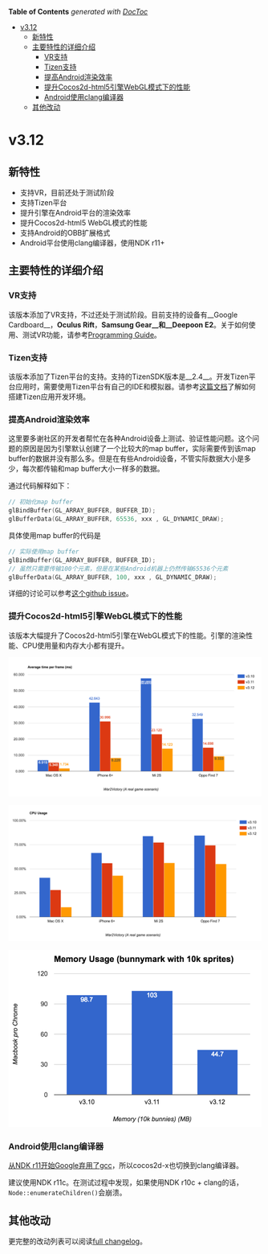 <!-- START doctoc generated TOC please keep comment here to allow auto update -->
<!-- DON'T EDIT THIS SECTION, INSTEAD RE-RUN doctoc TO UPDATE -->
**Table of Contents**  *generated with [DocToc](https://github.com/thlorenz/doctoc)*

- [v3.12](#v312)
  - [新特性](#%E6%96%B0%E7%89%B9%E6%80%A7)
  - [主要特性的详细介绍](#%E4%B8%BB%E8%A6%81%E7%89%B9%E6%80%A7%E7%9A%84%E8%AF%A6%E7%BB%86%E4%BB%8B%E7%BB%8D)
    - [VR支持](#vr%E6%94%AF%E6%8C%81)
    - [Tizen支持](#tizen%E6%94%AF%E6%8C%81)
    - [提高Android渲染效率](#%E6%8F%90%E9%AB%98android%E6%B8%B2%E6%9F%93%E6%95%88%E7%8E%87)
    - [提升Cocos2d-html5引擎WebGL模式下的性能](#%E6%8F%90%E5%8D%87cocos2d-html5%E5%BC%95%E6%93%8Ewebgl%E6%A8%A1%E5%BC%8F%E4%B8%8B%E7%9A%84%E6%80%A7%E8%83%BD)
    - [Android使用clang编译器](#android%E4%BD%BF%E7%94%A8clang%E7%BC%96%E8%AF%91%E5%99%A8)
  - [其他改动](#%E5%85%B6%E4%BB%96%E6%94%B9%E5%8A%A8)

<!-- END doctoc generated TOC please keep comment here to allow auto update -->

# v3.12

## 新特性

* 支持VR，目前还处于测试阶段
* 支持Tizen平台
* 提升引擎在Android平台的渲染效率
* 提升Cocos2d-html5 WebGL模式的性能
* 支持Android的OBB扩展格式
* Android平台使用clang编译器，使用NDK r11+

## 主要特性的详细介绍

### VR支持

该版本添加了VR支持，不过还处于测试阶段。目前支持的设备有__Google Cardboard__，__Oculus Rift__，__Samsung Gear__和__Deepoon E2__。关于如何使用、测试VR功能，请参考[Programming Guide](http://cocos2d-x.org/docs/static-pages/programmers-guide.html)。

### Tizen支持

该版本添加了Tizen平台的支持。支持的TizenSDK版本是__2.4__。开发Tizen平台应用时，需要使用Tizen平台有自己的IDE和模拟器。请参考[这篇文档](http://cocos2d-x.org/docs/installation/Tizen/)了解如何搭建Tizen应用开发环境。

### 提高Android渲染效率

这里要多谢社区的开发者帮忙在各种Android设备上测试、验证性能问题。这个问题的原因是因为引擎默认创建了一个比较大的map buffer，实际需要传到该map buffer的数据并没有那么多。但是在有些Android设备，不管实际数据大小是多少，每次都传输和map buffer大小一样多的数据。

通过代码解释如下：

```c++
// 初始化map buffer
glBindBuffer(GL_ARRAY_BUFFER, BUFFER_ID);
glBufferData(GL_ARRAY_BUFFER, 65536, xxx , GL_DYNAMIC_DRAW);
```

具体使用map buffer的代码是

```c++
// 实际使用map buffer
glBindBuffer(GL_ARRAY_BUFFER, BUFFER_ID);
// 虽然只需要传输100个元素，但是在某些Android机器上仍然传输65536个元素
glBufferData(GL_ARRAY_BUFFER, 100, xxx , GL_DYNAMIC_DRAW);
```

详细的讨论可以参考[这个github issue](https://github.com/cocos2d/cocos2d-x/issues/15652)。

### 提升Cocos2d-html5引擎WebGL模式下的性能

该版本大幅提升了Cocos2d-html5引擎在WebGL模式下的性能。引擎的渲染性能、CPU使用量和内存大小都有提升。

![rendering peformance](https://raw.githubusercontent.com/minggo/Pictures/master/web-performance-improve/adverage-time-per-frame.png)

![cpu-usage](https://raw.githubusercontent.com/minggo/Pictures/master/web-performance-improve/cpu-usage.png)

![memory-usage](https://raw.githubusercontent.com/minggo/Pictures/master/web-performance-improve/memory-usage.png)

### Android使用clang编译器

[从NDK r11开始Google弃用了gcc](https://developer.android.com/ndk/downloads/revision_history.html)，所以cocos2d-x也切换到clang编译器。

建议使用NDK r11c。在测试过程中发现，如果使用NDK r10c + clang的话，`Node::enumerateChildren()`会崩溃。

## 其他改动
更完整的改动列表可以阅读[full changelog](https://github.com/cocos2d/cocos2d-x/blob/v3/CHANGELOG)。
